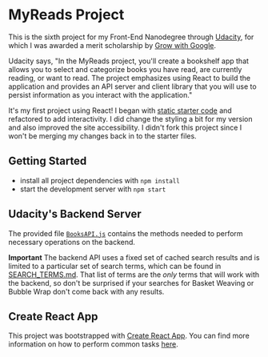 # MyReads Project

This is the sixth project for my Front-End Nanodegree through [Udacity](https://www.udacity.com/course/front-end-web-developer-nanodegree--nd001), for which I was awarded a merit scholarship by [Grow with Google](https://grow.google/).

Udacity says, "In the MyReads project, you'll create a bookshelf app that allows you to select and categorize books you have read, are currently reading, or want to read. The project emphasizes using React to build the application and provides an API server and client library that you will use to persist information as you interact with the application."

It's my first project using React! I began with [static starter code](https://github.com/udacity/reactnd-project-myreads-starter) and refactored to add interactivity. I did change the styling a bit for my version and also improved the site accessibility. I didn't fork this project since I won't be merging my changes back in to the starter files.

## Getting Started

* install all project dependencies with `npm install`
* start the development server with `npm start`

## Udacity's Backend Server

The provided file [`BooksAPI.js`](src/BooksAPI.js) contains the methods needed to perform necessary operations on the backend.

__Important__
The backend API uses a fixed set of cached search results and is limited to a particular set of search terms, which can be found in [SEARCH_TERMS.md](SEARCH_TERMS.md). That list of terms are the _only_ terms that will work with the backend, so don't be surprised if your searches for Basket Weaving or Bubble Wrap don't come back with any results.

## Create React App

This project was bootstrapped with [Create React App](https://github.com/facebookincubator/create-react-app). You can find more information on how to perform common tasks [here](https://github.com/facebookincubator/create-react-app/blob/master/packages/react-scripts/template/README.md).
